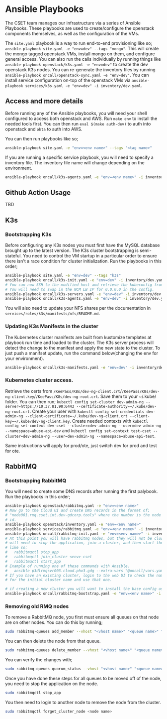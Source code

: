 # Ansible Playbooks
The CSET team manages our infrastructure via a series of Ansible Playbooks. These playbooks are used to create/configure the openstack components themselves, as well as the configuration of the VMs.

The `site.yaml` playbook is a way to run end-to-end provisioning like so; `ansible-playbook site.yaml -e "env=dev" --tags "mongo"`. This will create the mongo tagged openstack VMs, install mongo on them, and configure general access. You can also run the calls individually by running things like `ansible-playbook openstack/k3s.yaml -e "env=dev"`  to create the dev openstack K3s nodes. You can re-generate the inventory files by running `ansible-playbook oncall/openstack-sync.yaml -e "env=dev"`. You can install service configuration on-top of the openstack VMs via `ansible-playbook services/k3s.yaml -e "env=dev" -i inventory/dev.yaml`.

## Access and more details
Before running any of the Ansible playbooks, you will need your shell configured to access both openstack and AWS. Run `make env` to install the needed tools first. You can then run `eval $(make auth-dev)` to auth into openstack and `okta` to auth into AWS.

You can then run playbooks like so;
```sh
ansible-playbook site.yaml -e "env=<env name>" --tags "<tag name>"
```

If you are running a specific service playbook, you will need to specify a inventory file. The inventory file name will change depending on the environment.
```sh
ansible-playbook oncall/k3s-agents.yaml -e "env=<env name>" -i inventory/<env name>.yaml
```

## Github Action Usage
TBD
## K3s

### Bootstrapping K3s
Before configuring any K3s nodes you must first have the MySQL database brought up to the latest version. The K3s cluster bootstrapping is semi-stateful. You need to control the VM startup in a particular order to ensure there isn't a race condition for cluster initialization. Run the playbooks in this order;

```sh
ansible-playbook site.yaml -e "env=dev" --tags "k3s"
ansible-playbook oncall/k3s-init.yaml -e "env=dev" -i inventory/dev.yaml
# You can now SSH to the modified host and retrieve the kubeconfig from /etc/rancher/k3s/k3s.yaml
# You will need to swap in the NCM LB IP for 0.0.0.0 in the config.
ansible-playbook oncall/k3s-servers.yaml -e "env=dev" -i inventory/dev.yaml
ansible-playbook oncall/k3s-agents.yaml -e "env=dev" -i inventory/dev.yaml
```
You will also need to update your NFS shares per the documentation in `services/roles/k3s/manifests/nfs/README.md`.

### Updating K3s Manifests in the cluster
The Kubernetes cluster manifests are built from kustomize templates at playbook run time and loaded to the cluster. The K3s server process will detect the change to the manifest and apply the new state to the cluster. To just push a manifset update, run the command below(changing the env for your environment).

```sh
ansible-playbook oncall/k3s-manifests.yaml -e "env=dev" -i inventory/dev.yaml
```

### Kubernetes cluster access.
Retrieve the certs from `/KeePass/K8s/dev-ng-client.crt`/`/KeePass/K8s/dev-ng-client.key`/`/KeePass/K8s/dev-ng-root.crt`. Save them to your ~/.kube/ folder. You can then run; `kubectl config set-cluster dev-admin-ng --server=https://10.37.81.90:6443 --certificate-authority=~/.kube/dev-ng-root.crt`. Create your user with `kubectl config set-credentials dev-admin-ng --client-certificate=~/.kube/dev-ng-client.crt --client-key=~/.kube/dev-ng-client.key`. Create needed contexts with `kubectl config set-context dev-cset --cluster=dev-admin-ng --user=dev-admin-ng --namespace=abuse-api-dev` and `kubectl config set-context test-cset --cluster=dev-admin-ng --user=dev-admin-ng --namespace=abuse-api-test`.

Same instructions will apply for prod/ote, just switch dev for prod and test for ote.

## RabbitMQ

### Bootstrapping RabbitMQ
You will need to create some DNS records after running the first palybook.
Run the playbooks in this order;

```sh
ansible-playbook openstack/rabbitmq.yaml -e "env=<env name>"
# Now go to the Cloud UI and create DNS records in the format of;
# "node001.rmq.cset.int.dev-gdcorp.tools" where the number is the node
# id.
ansible-playbook openstack/inventory.yaml -e "env=<env name>"
ansible-playbook services/rabbitmq.yaml -e "env=<env name>" -i inventory/<env name>.yaml
ansible-playbook oncall/rabbitmq-init.yaml -e "env=<env name>" -i inventory/<env name>.yaml
# At this point you will have rabbitmq nodes, but they will not be clustering. On each node you
# will need to stop the application, join a cluster, and then start the app again. This is done
# like so;
#   rabbitmqctl stop_app
#   rabbitmqctl join_cluster <env>-cset
#   rabbitmqctl start_app
# Example of running one of these commands with Ansible.
#   ansible p3dlrmqsvr003.cloud.phx3.gdg --extra-vars "@oncall/vars.yaml" -i inventory/<env name>.yaml -a "systemctl status rabbitmq-server"
# If you have an existing cluster, login to the web UI to check the name. Otherwise pick a node
# for the initial cluster name and use that one.

# if creating a new cluster you will want to install the base config using this command.
ansible-playbook oncall/rabbitmq-bootstrap.yaml -e "env=<env name>" -i inventory/<env name>.yaml
```

### Removing old RMQ nodes
To remove a RabbitMQ node, you first must ensure all queues on that node are on other nodes. You can do this by running;
```sh
sudo rabbitmq-queues add_member --vhost "<vhost name>" "<queue name>" "<new node name>"
```
You can then delete the node from that queue.
```sh
sudo rabbitmq-queues delete_member --vhost "<vhost name>" "<queue name>" "<old node name>"
```
You can verify the changes with;
```sh
sudo rabbitmq-queues quorum_status --vhost "<vhost name>" "<queue name>"
```
Once you have done these steps for all queues to be moved off of the node, you need to stop the application on the node.
```sh
sudo rabbitmqctl stop_app
```
You then need to login to another node to remove the node from the cluster.
```sh
sudo rabbitmqctl forget_cluster_node <node name>
```
